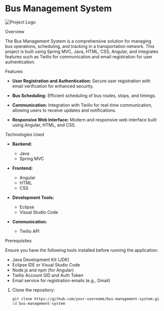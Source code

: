 # Bus Management System

![Project Logo](path/to/your/logo.png)

 Overview

The Bus Management System is a comprehensive solution for managing bus operations, scheduling, and tracking in a transportation network. This project is built using Spring MVC, Java, HTML, CSS, Angular, and integrates features such as Twilio for communication and email registration for user authentication.

 Features

- **User Registration and Authentication:** Secure user registration with email verification for enhanced security.

- **Bus Scheduling:** Efficient scheduling of bus routes, stops, and timings.

- **Communication:** Integration with Twilio for real-time communication, allowing users to receive updates and notifications.

- **Responsive Web Interface:** Modern and responsive web interface built using Angular, HTML, and CSS.

 Technologies Used

- **Backend:**
  - Java
  - Spring MVC

- **Frontend:**
  - Angular
  - HTML
  - CSS

- **Development Tools:**
  - Eclipse
  - Visual Studio Code

- **Communication:**
  - Twilio API

 Prerequisites

Ensure you have the following tools installed before running the application:

- Java Development Kit (JDK)
- Eclipse IDE or Visual Studio Code
- Node.js and npm (for Angular)
- Twilio Account SID and Auth Token
- Email service for registration emails (e.g., Gmail)

1. Clone the repository:

   ```bash
   git clone https://github.com/your-username/bus-management-system.git
   cd bus-management-system


